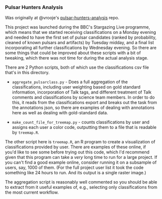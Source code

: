 ### Pulsar Hunters Analysis

Was originally at @vrooje's [pulsar-hunters-analysis](https://github.com/vrooje/pulsar-hunters-analysis) repo.

This project was launched during the BBC's Stargazing Live programme, which means that we started receiving classifications on a Monday evening and needed to have the first set of pulsar candidates (ranked by probability, cleaned of known pulsars and artifacts) by Tuesday midday, and a final list incorporating all further classifications by Wednesday evening. So there are some things that could be improved about these scripts with a bit of tweaking, which there was not time for during the actual analysis stage.

There are 2 Python scripts, both of which use the classifications csv file that's in this directory.

 - `aggregate_pulsarclass.py` - Does a full aggregation of the classifications, including user weighting based on gold standard information, incorporation of Talk tags, and different treatment of Talk comments and classifications by science team members. In order to do this, it reads from the classifications export and breaks out the task from the annotations json, so there are examples of dealing with annotations here as well as dealing with gold-standard data.

 - `make_count_file_for_treemap.py` - counts classifications by user and assigns each user a color code, outputting them to a file that is readable by `treemap.R`.

 The other script here is `treemap.R`, an R program to create a visualization of classifications provided by user. There are examples of these online, if you'd like to see some before trying out this code, which I'd recommend given that this program can take a *very* long time to run for a large project. If you can't find a good example online, consider running it on a subsample of users, say, 1000 of them. (For the full project user list it took the code something like 24 hours to run. And its output is a single raster image.)

The aggregation script is reasonably well commented so you should be able to extract from it useful examples of, e.g., selecting only classifications from the most current workflow.
